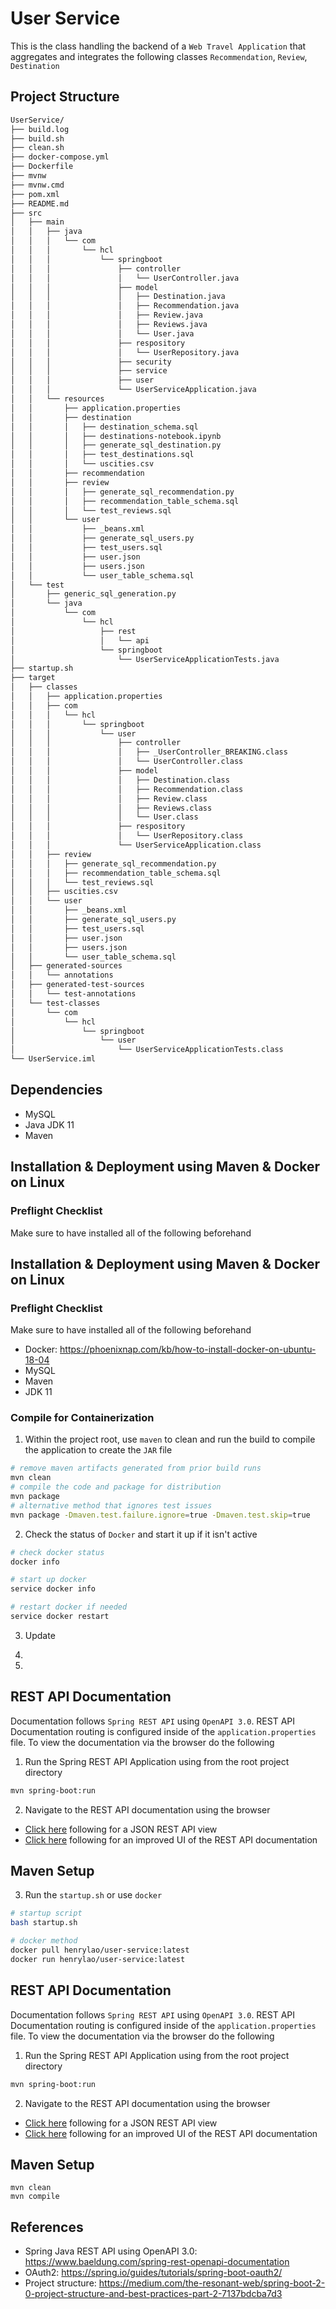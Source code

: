 # User Service

This is the class handling the backend of a `Web Travel Application` that aggregates and integrates
the following classes `Recommendation`, `Review`, `Destination`

## Project Structure
```bash
UserService/
├── build.log
├── build.sh
├── clean.sh
├── docker-compose.yml
├── Dockerfile
├── mvnw
├── mvnw.cmd
├── pom.xml
├── README.md
├── src
│   ├── main
│   │   ├── java
│   │   │   └── com
│   │   │       └── hcl
│   │   │           └── springboot
│   │   │               ├── controller
│   │   │               │   └── UserController.java
│   │   │               ├── model
│   │   │               │   ├── Destination.java
│   │   │               │   ├── Recommendation.java
│   │   │               │   ├── Review.java
│   │   │               │   ├── Reviews.java
│   │   │               │   └── User.java
│   │   │               ├── respository
│   │   │               │   └── UserRepository.java
│   │   │               ├── security
│   │   │               ├── service
│   │   │               ├── user
│   │   │               └── UserServiceApplication.java
│   │   └── resources
│   │       ├── application.properties
│   │       ├── destination
│   │       │   ├── destination_schema.sql
│   │       │   ├── destinations-notebook.ipynb
│   │       │   ├── generate_sql_destination.py
│   │       │   ├── test_destinations.sql
│   │       │   └── uscities.csv
│   │       ├── recommendation
│   │       ├── review
│   │       │   ├── generate_sql_recommendation.py
│   │       │   ├── recommendation_table_schema.sql
│   │       │   └── test_reviews.sql
│   │       └── user
│   │           ├── _beans.xml
│   │           ├── generate_sql_users.py
│   │           ├── test_users.sql
│   │           ├── user.json
│   │           ├── users.json
│   │           └── user_table_schema.sql
│   └── test
│       ├── generic_sql_generation.py
│       └── java
│           └── com
│               └── hcl
│                   ├── rest
│                   │   └── api
│                   └── springboot
│                       └── UserServiceApplicationTests.java
├── startup.sh
├── target
│   ├── classes
│   │   ├── application.properties
│   │   ├── com
│   │   │   └── hcl
│   │   │       └── springboot
│   │   │           └── user
│   │   │               ├── controller
│   │   │               │   ├── _UserController_BREAKING.class
│   │   │               │   └── UserController.class
│   │   │               ├── model
│   │   │               │   ├── Destination.class
│   │   │               │   ├── Recommendation.class
│   │   │               │   ├── Review.class
│   │   │               │   ├── Reviews.class
│   │   │               │   └── User.class
│   │   │               ├── respository
│   │   │               │   └── UserRepository.class
│   │   │               └── UserServiceApplication.class
│   │   ├── review
│   │   │   ├── generate_sql_recommendation.py
│   │   │   ├── recommendation_table_schema.sql
│   │   │   └── test_reviews.sql
│   │   ├── uscities.csv
│   │   └── user
│   │       ├── _beans.xml
│   │       ├── generate_sql_users.py
│   │       ├── test_users.sql
│   │       ├── user.json
│   │       ├── users.json
│   │       └── user_table_schema.sql
│   ├── generated-sources
│   │   └── annotations
│   ├── generated-test-sources
│   │   └── test-annotations
│   └── test-classes
│       └── com
│           └── hcl
│               └── springboot
│                   └── user
│                       └── UserServiceApplicationTests.class
└── UserService.iml

```

## Dependencies
- MySQL
- Java JDK 11
- Maven


## Installation & Deployment using Maven & Docker on Linux
### Preflight Checklist
Make sure to have installed all of the following beforehand

## Installation & Deployment using Maven & Docker on Linux

### Preflight Checklist

Make sure to have installed all of the following beforehand

- Docker: https://phoenixnap.com/kb/how-to-install-docker-on-ubuntu-18-04
- MySQL
- Maven
- JDK 11

### Compile for Containerization

1. Within the project root, use `maven` to clean and run the build to compile the application to create the `JAR` file
```bash
# remove maven artifacts generated from prior build runs
mvn clean
# compile the code and package for distribution
mvn package
# alternative method that ignores test issues
mvn package -Dmaven.test.failure.ignore=true -Dmaven.test.skip=true 

```
2. Check the status of `Docker` and start it up if it isn't active

```bash
# check docker status
docker info

# start up docker
service docker info

# restart docker if needed
service docker restart
```
3. Update  
4. 

5. 

## REST API Documentation
Documentation follows `Spring REST API` using `OpenAPI 3.0`. REST API Documentation routing is configured inside of the `application.properties` file. To view the documentation via the browser do the following
1. Run the Spring REST API Application using from the root project directory
```bash
mvn spring-boot:run
```
2. Navigate to the REST API documentation using the browser
- [Click here](http://localhost:8080/api-docs/) following for a JSON REST API view 
- [Click here](http://localhost:8080/swagger-ui-custom.html) following for an improved UI of the REST API documentation 

## Maven Setup
3. Run the `startup.sh` or use `docker`

```bash
# startup script
bash startup.sh

# docker method
docker pull henrylao/user-service:latest
docker run henrylao/user-service:latest

```

## REST API Documentation

Documentation follows `Spring REST API` using `OpenAPI 3.0`. REST API Documentation routing is configured inside of
the `application.properties` file. To view the documentation via the browser do the following

1. Run the Spring REST API Application using from the root project directory

```bash
mvn spring-boot:run
```

2. Navigate to the REST API documentation using the browser

- [Click here](http://localhost:8080/api-docs/) following for a JSON REST API view
- [Click here](http://localhost:8080/swagger-ui-custom.html) following for an improved UI of the REST API documentation

## Maven Setup

```
mvn clean
mvn compile
```

## References
- Spring Java REST API using OpenAPI 3.0: https://www.baeldung.com/spring-rest-openapi-documentation
- OAuth2: https://spring.io/guides/tutorials/spring-boot-oauth2/
- Project structure: https://medium.com/the-resonant-web/spring-boot-2-0-project-structure-and-best-practices-part-2-7137bdcba7d3

